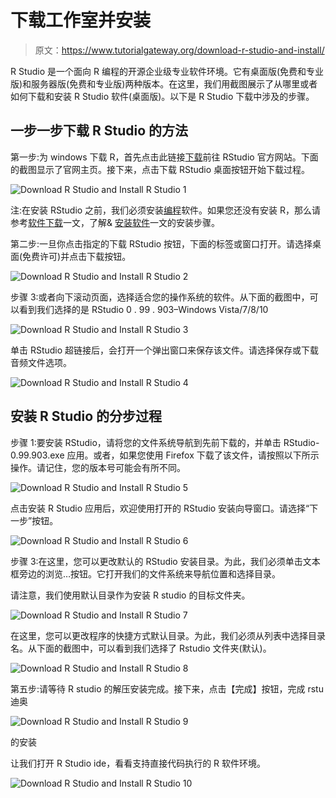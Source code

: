 # 下载工作室并安装

> 原文：<https://www.tutorialgateway.org/download-r-studio-and-install/>

R Studio 是一个面向 R 编程的开源企业级专业软件环境。它有桌面版(免费和专业版)和服务器版(免费和专业版)两种版本。在这里，我们用截图展示了从哪里或者如何下载和安装 R Studio 软件(桌面版)。以下是 R Studio 下载中涉及的步骤。

## 一步一步下载 R Studio 的方法

第一步:为 windows 下载 R，首先点击此链接[下载](https://www.rstudio.com/)前往 RStudio 官方网站。下面的截图显示了官网主页。接下来，点击下载 RStudio 桌面按钮开始下载过程。

![Download R Studio and Install R Studio 1](img/c790dbcb404c1e8b884637fe238c4d36.png)

注:在安装 RStudio 之前，我们必须安装[编程](https://www.tutorialgateway.org/r-programming/)软件。如果您还没有安装 R，那么请参考[软件下载](https://www.tutorialgateway.org/r-software-download/)一文，了解& [安装软件](https://www.tutorialgateway.org/install-r-software/)一文的安装步骤。

第二步:一旦你点击指定的下载 RStudio 按钮，下面的标签或窗口打开。请选择桌面(免费许可)并点击下载按钮。

![Download R Studio and Install R Studio 2](img/d5edf4659b2601546f2f275492c80e9e.png)

步骤 3:或者向下滚动页面，选择适合您的操作系统的软件。从下面的截图中，可以看到我们选择的是 RStudio 0 . 99 . 903–Windows Vista/7/8/10

![Download R Studio and Install R Studio 3](img/691b3940701225086d26a80a79809d53.png)

单击 RStudio 超链接后，会打开一个弹出窗口来保存该文件。请选择保存或下载音频文件选项。

![Download R Studio and Install R Studio 4](img/762a714797456c499738d2e9633ded41.png)

## 安装 R Studio 的分步过程

步骤 1:要安装 RStudio，请将您的文件系统导航到先前下载的，并单击 RStudio-0.99.903.exe 应用。或者，如果您使用 Firefox 下载了该文件，请按照以下所示操作。请记住，您的版本号可能会有所不同。

![Download R Studio and Install R Studio 5](img/8875efb013dbe442ada9e03a08027afc.png)

点击安装 R Studio 应用后，欢迎使用打开的 RStudio 安装向导窗口。请选择“下一步”按钮。

![Download R Studio and Install R Studio 6](img/5b77fb8c46b4c2667edee3e08f086246.png)

步骤 3:在这里，您可以更改默认的 RStudio 安装目录。为此，我们必须单击文本框旁边的浏览…按钮。它打开我们的文件系统来导航位置和选择目录。

请注意，我们使用默认目录作为安装 R studio 的目标文件夹。

![Download R Studio and Install R Studio 7](img/19e0e8b4b94b8143177bd4a93b666d8b.png)

在这里，您可以更改程序的快捷方式默认目录。为此，我们必须从列表中选择目录名。从下面的截图中，可以看到我们选择了 Rstudio 文件夹(默认)。

![Download R Studio and Install R Studio 8](img/ddf98d43965eae6cb382bfb69f42d4c8.png)

第五步:请等待 R studio 的解压安装完成。接下来，点击【完成】按钮，完成 rstu 迪奥

![Download R Studio and Install R Studio 9](img/9da723d1ede32ed7ee0afbed2d9b520d.png)

的安装

让我们打开 R Studio ide，看看支持直接代码执行的 R 软件环境。

![Download R Studio and Install R Studio 10](img/8233226f320b43fb6ce0623a1f55b3a9.png)